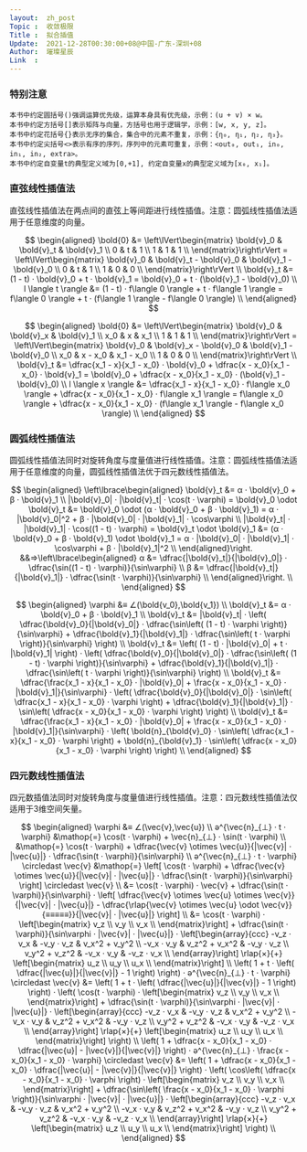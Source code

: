 ```yaml
---
layout:  zh_post
Topic :  收敛极限
Title :  拟合插值
Update:  2021-12-28T00:30:00+08@中国-广东-深圳+08
Author:  璀璨星辰
Link  :
---
```


### 特别注意

```
本书中约定圆括号()强调运算优先级，运算本身具有优先级，示例：(u + v) × w。
本书中约定方括号[]表示矩阵与向量，方括号也用于逻辑学，示例：[w, x, y, z]。
本书中约定花括号{}表示无序的集合，集合中的元素不重复，示例：{η₀, η₁, η₂, η₃}。
本书中约定尖括号<>表示有序的序列，序列中的元素可重复，示例：<out₀, out₁, in₀, in₁, in₂, extra>。
本书中约定自变量t的典型定义域为[0,+1], 约定自变量x的典型定义域为[x₀, x₁]。
```

### 直弦线性插值法

直弦线性插值法在两点间的直弦上等间距进行线性插值。注意：圆弧线性插值法适用于任意维度的向量。

$$
\begin{aligned}
\bold{0} &= \left\lVert\begin{matrix}
\bold{v}_0 & \bold{v}_t & \bold{v}_1 \\
0 & t & 1 \\
1 & 1 & 1 \\
\end{matrix}\right\rVert = \left\lVert\begin{matrix}
\bold{v}_0 & \bold{v}_t - \bold{v}_0 & \bold{v}_1 - \bold{v}_0 \\
0 & t & 1 \\
1 & 0 & 0 \\
\end{matrix}\right\rVert \\
\bold{v}_t &= (1 - t) · \bold{v}_0 + t · \bold{v}_1 = \bold{v}_0 + t · (\bold{v}_1 - \bold{v}_0) \\
l \langle t \rangle &= (1 - t) · f\langle 0 \rangle + t · f\langle 1 \rangle = f\langle 0 \rangle + t · (f\langle 1 \rangle - f\langle 0 \rangle) \\
\end{aligned}
$$

$$
\begin{aligned}
\bold{0} &= \left\lVert\begin{matrix}
\bold{v}_0 & \bold{v}_x & \bold{v}_1 \\
x_0 & x & x_1 \\
1 & 1 & 1 \\
\end{matrix}\right\rVert = \left\lVert\begin{matrix}
\bold{v}_0 & \bold{v}_x - \bold{v}_0 & \bold{v}_1 - \bold{v}_0 \\
x_0 & x - x_0 & x_1 - x_0 \\
1 & 0 & 0 \\
\end{matrix}\right\rVert \\
\bold{v}_t &= \dfrac{x_1 - x}{x_1 - x_0} · \bold{v}_0 + \dfrac{x - x_0}{x_1 - x_0} · \bold{v}_1 = \bold{v}_0 + \dfrac{x - x_0}{x_1 - x_0} · (\bold{v}_1 - \bold{v}_0) \\
l \langle x \rangle &= \dfrac{x_1 - x}{x_1 - x_0} · f\langle x_0 \rangle + \dfrac{x - x_0}{x_1 - x_0} · f\langle x_1 \rangle = f\langle x_0 \rangle + \dfrac{x - x_0}{x_1 - x_0} · (f\langle x_1 \rangle - f\langle x_0 \rangle) \\
\end{aligned}
$$

### 圆弧线性插值法

圆弧线性插值法同时对旋转角度与度量值进行线性插值。注意：圆弧线性插值法适用于任意维度的向量，圆弧线性插值法优于四元数线性插值法。

$$
\begin{aligned}
\left\lbrace\begin{aligned}
\bold{v}_t &= α · \bold{v}_0 + β · \bold{v}_1 \\
|\bold{v}_0| · |\bold{v}_t| · \cos(t · \varphi) = \bold{v}_0 \odot \bold{v}_t &= \bold{v}_0 \odot (α · \bold{v}_0 + β · \bold{v}_1) = α · |\bold{v}_0|^2 + β · |\bold{v}_0| · |\bold{v}_1| · \cos\varphi \\
|\bold{v}_t| · |\bold{v}_1| · \cos((1 - t) · \varphi) = \bold{v}_t \odot \bold{v}_1 &= (α · \bold{v}_0 + β · \bold{v}_1) \odot \bold{v}_1 = α · |\bold{v}_0| · |\bold{v}_1| · \cos\varphi + β · |\bold{v}_1|^2 \\
\end{aligned}\right. &&⇒\left\lbrace\begin{aligned}
α &= \dfrac{|\bold{v}_t|}{|\bold{v}_0|} · \dfrac{\sin((1 - t) · \varphi)}{\sin\varphi} \\
β &= \dfrac{|\bold{v}_t|}{|\bold{v}_1|} · \dfrac{\sin(t · \varphi)}{\sin\varphi} \\
\end{aligned}\right. \\
\end{aligned}
$$

$$
\begin{aligned}
\varphi &≡ ∠(\bold{v_0},\bold{v_1}) \\
\bold{v}_t &= α · \bold{v}_0 + β · \bold{v}_1 \\
\bold{v}_t &= |\bold{v}_t| · \left( \dfrac{\bold{v}_0}{|\bold{v}_0|} · \dfrac{\sin\left( (1 - t) · \varphi \right)}{\sin\varphi} + \dfrac{\bold{v}_1}{|\bold{v}_1|} · \dfrac{\sin\left( t · \varphi \right)}{\sin\varphi} \right) \\
\bold{v}_t &= \left( (1 - t) · |\bold{v}_0| + t · |\bold{v}_1| \right) · \left( \dfrac{\bold{v}_0}{|\bold{v}_0|} · \dfrac{\sin\left( (1 - t) · \varphi \right)}{\sin\varphi} + \dfrac{\bold{v}_1}{|\bold{v}_1|} · \dfrac{\sin\left( t · \varphi \right)}{\sin\varphi} \right) \\
\bold{v}_t &= \dfrac{\frac{x_1 - x}{x_1 - x_0} · |\bold{v}_0| + \frac{x - x_0}{x_1 - x_0} · |\bold{v}_1|}{\sin\varphi} · \left( \dfrac{\bold{v}_0}{|\bold{v}_0|} · \sin\left( \dfrac{x_1 - x}{x_1 - x_0} · \varphi \right) + \dfrac{\bold{v}_1}{|\bold{v}_1|} · \sin\left( \dfrac{x - x_0}{x_1 - x_0} · \varphi \right) \right) \\
\bold{v}_t &= \dfrac{\frac{x_1 - x}{x_1 - x_0} · |\bold{v}_0| + \frac{x - x_0}{x_1 - x_0} · |\bold{v}_1|}{\sin\varphi} · \left( \bold{n}_{\bold{v}_0} · \sin\left( \dfrac{x_1 - x}{x_1 - x_0} · \varphi \right) + \bold{n}_{\bold{v}_1} · \sin\left( \dfrac{x - x_0}{x_1 - x_0} · \varphi \right) \right) \\
\end{aligned}
$$

### 四元数线性插值法

四元数插值法同时对旋转角度与度量值进行线性插值。注意：四元数线性插值法仅适用于$3$维空间矢量。

$$
\begin{aligned}
\varphi &≡ ∠(\vec{v},\vec{u}) \\
ә^{\vec{n}_{⊥} · t · \varphi} &\mathop{=} \cos(t · \varphi) + \vec{n}_{⊥} · \sin(t · \varphi) \\
&\mathop{=} \cos(t · \varphi) + \dfrac{\vec{v} \otimes \vec{u}}{|\vec{v}| · |\vec{u}|} · \dfrac{\sin(t · \varphi)}{\sin\varphi} \\
ә^{\vec{n}_{⊥} · t · \varphi} \circledast \vec{v} &\mathop{=} \left[ \cos(t · \varphi) + \dfrac{\vec{v} \otimes \vec{u}}{|\vec{v}| · |\vec{u}|} · \dfrac{\sin(t · \varphi)}{\sin\varphi} \right] \circledast \vec{v} \\
&= \cos(t · \varphi) · \vec{v} + \dfrac{\sin(t · \varphi)}{\sin\varphi} · \left[ \dfrac{\vec{v} \otimes \vec{u} \otimes \vec{v}}{|\vec{v}| · |\vec{u}|} - \dfrac{\rlap{\vec{v} \otimes \vec{u} \odot \vec{v}}{≡≡≡≡≡}}{|\vec{v}| · |\vec{u}|} \right] \\
&= \cos(t · \varphi) · \left[\begin{matrix}
v_z \\
v_y \\
v_x \\
\end{matrix}\right] + \dfrac{\sin(t · \varphi)}{\sin\varphi · |\vec{v}| · |\vec{u}|} · \left[\begin{array}{ccc}
-v_z · v_x & -v_y · v_z & v_x^2 + v_y^2 \\
-v_x · v_y & v_z^2 + v_x^2 & -v_y · v_z \\
v_y^2 + v_z^2 & -v_x · v_y & -v_z · v_x \\
\end{array}\right] \rlap{×}{+} \left[\begin{matrix}
u_z \\
u_y \\
u_x \\
\end{matrix}\right] \\
\left( 1 + t · \left( \dfrac{|\vec{u}|}{|\vec{v}|} - 1 \right) \right) · ә^{\vec{n}_{⊥} · t · \varphi} \circledast \vec{v} &= \left( 1 + t · \left( \dfrac{|\vec{u}|}{|\vec{v}|} - 1 \right) \right) · \left( \cos(t · \varphi) · \left[\begin{matrix}
v_z \\
v_y \\
v_x \\
\end{matrix}\right] + \dfrac{\sin(t · \varphi)}{\sin\varphi · |\vec{v}| · |\vec{u}|} · \left[\begin{array}{ccc}
-v_z · v_x & -v_y · v_z & v_x^2 + v_y^2 \\
-v_x · v_y & v_z^2 + v_x^2 & -v_y · v_z \\
v_y^2 + v_z^2 & -v_x · v_y & -v_z · v_x \\
\end{array}\right] \rlap{×}{+} \left[\begin{matrix}
u_z \\
u_y \\
u_x \\
\end{matrix}\right] \right) \\
\left( 1 + \dfrac{x - x_0}{x_1 - x_0} · \dfrac{|\vec{u}| - |\vec{v}|}{|\vec{v}|} \right) · ә^{\vec{n}_{⊥} · \frac{x - x_0}{x_1 - x_0} · \varphi} \circledast \vec{v} &= \left( 1 + \dfrac{x - x_0}{x_1 - x_0} · \dfrac{|\vec{u}| - |\vec{v}|}{|\vec{v}|} \right) · \left( \cos\left( \dfrac{x - x_0}{x_1 - x_0} · \varphi \right) · \left[\begin{matrix}
v_z \\
v_y \\
v_x \\
\end{matrix}\right] + \dfrac{\sin\left( \frac{x - x_0}{x_1 - x_0} · \varphi \right)}{\sin\varphi · |\vec{v}| · |\vec{u}|} · \left[\begin{array}{ccc}
-v_z · v_x & -v_y · v_z & v_x^2 + v_y^2 \\
-v_x · v_y & v_z^2 + v_x^2 & -v_y · v_z \\
v_y^2 + v_z^2 & -v_x · v_y & -v_z · v_x \\
\end{array}\right] \rlap{×}{+} \left[\begin{matrix}
u_z \\
u_y \\
u_x \\
\end{matrix}\right] \right) \\
\end{aligned}
$$
